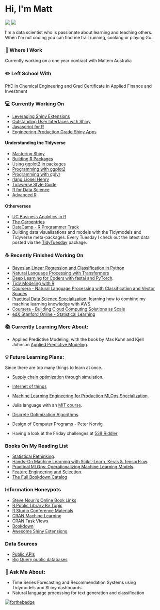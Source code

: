 # Hi, I'm Matt

 <!-- LinkedIn Contact -->
  <a href="https://www.linkedin.com/in/mattrosinski/" target="_blank">
    <img src="https://img.shields.io/badge/-MATT%20ROSINSKI-blue?style=for-the-badge&logo=Linkedin&logoColor=white"/>
  </a>
  
<!-- Email -->
  <a href="mailto:mattrosinski@gmail.com">
    <img src="https://img.shields.io/badge/EMAIL-mattrosinski@gmail.com-20b2aa?style=for-the-badge"/>
  </a>
  
</br>
<p>
 
I'm a data scientist who is passionate about learning and teaching others. When I'm not coding you can find me trail running, cooking or playing Go.</p>

### 💼 Where I Work

Currently working on a one year contract with Maltem Australia 

### ✏️ Left School With

PhD in Chemical Engineering and Grad Certificate in Applied Finance and Investment

### 💻 Currently Working On
* [Leveraging Shiny Extensions](https://github.com/nanxstats/awesome-shiny-extensions)
* [Outstanding User Interfaces with Shiny](https://unleash-shiny.rinterface.com/index.html)
* [Javascript for R](https://book.javascript-for-r.com/)
* [Engineering Production Grade Shiny Apps](https://engineering-shiny.org/)

#### Understanding the Tidyverse
* [Mastering Shiny](https://mastering-shiny.org/)
* [Building R Packages](https://r-pkgs.org/index.html)
* [Using ggplot2 in packages](https://ggplot2.tidyverse.org/articles/ggplot2-in-packages.html)
* [Programming with ggplot2](https://ggplot2-book.org/programming.html)
* [Programming with dplyr](https://dplyr.tidyverse.org/articles/programming.html)
* [rlang Lionel Henry](https://www.tidyverse.org/blog/2019/06/rlang-0-4-0/#a-simpler-interpolation-pattern-with)
* [Tidyverse Style Guide](https://style.tidyverse.org/index.html)
* [R for Data Science](https://r4ds.had.co.nz/program-intro.html)
* [Advanced R](https://adv-r.hadley.nz/metaprogramming.html)

#### Otherverses
* [UC Business Analytics in R](http://uc-r.github.io/)
* [The Carpentries](https://carpentries.org/)
* [DataCamp - R Programmer Track](https://www.datacamp.com/join-me/NTU5MTAwMg==) 
* Building data visualisations and models with the Tidymodels and Tidyverse meta-packages. Every Tuesday I check out the latest data posted via the [TidyTuesday](https://github.com/rfordatascience/tidytuesday) package.

### ☕ Recently Finished Working On
* [Bayesian Linear Regression and Classification in Python](www.deeplearningcourses.com)
* [Natural Language Processing with Transformers](https://www.getsphere.com/)
* [Deep Learning for Coders with fastai and PyTorch](https://learning.oreilly.com/library/view/deep-learning-for/9781492045519/).
* [Tidy Modeling with R](https://www.tmwr.org/)
* [Coursera - Natural Language Processing with Classification and Vector Spaces](https://coursera.org/share/f83d875f2eb0386ca84bf1a500e192f1)
* [Practical Data Science Specialization](https://coursera.org/share/42191e339042e776efa617cf6edc49f2), learning how to combine my machine learning knowledge with AWS. 
* [Coursera - Building Cloud Computing Solutions as Scale](https://coursera.org/share/60cb54781888f2614d7bf3f4005c03fe)
* [edX Stanford Online - Statistical Learning](https://courses.edx.org/certificates/b0e1d1bb11b542db8929d7cc9d145de9)


### 📚 Currently Learning More About:

* Applied Predictive Modeling, with the book by Max Kuhn and Kjell Johnson [Applied Predictive Modeling](http://appliedpredictivemodeling.com/).

### 💡 Future Learning Plans:

Since there are too many things to learn at once...

* [Supply chain optimization](https://smile.amazon.com/gp/product/3110673916/) through simulation. 

* [Internet of things](https://carpentries-incubator.github.io/iot-novice/)

* [Machine Learning Engineering for Production MLOps Specialization](https://www.coursera.org/specializations/machine-learning-engineering-for-production-mlops).

* Julia language with an [MIT course](https://computationalthinking.mit.edu/Spring21/). 

* [Discrete Optimization Algorithms](https://www.coursera.org/learn/discrete-optimization).

* [Design of Computer Programs - Peter Norvig](https://learn.udacity.com/courses/cs212)

* Having a look at the Friday challenges at [538 Riddler](https://fivethirtyeight.com/tag/the-riddler/)

### Books On My Reading List

* [Statistical Rethinking](https://www.routledge.com/Statistical-Rethinking-A-Bayesian-Course-with-Examples-in-R-and-STAN/McElreath/p/book/9780367139919). 
* [Hands-On Machine Learning with Scikit-Learn, Keras & TensorFlow](https://www.amazon.com/Hands-Machine-Learning-Scikit-Learn-TensorFlow/).
* [Practical MLOps: Operationalizing Machine Learning Models](https://www.amazon.com/Practical-MLOps-Operationalizing-Machine-Learning/).
* [Feature Engineering and Selection](https://www.amazon.com/Feature-Engineering-Selection-Practical-Predictive/).
* [The Full Bookdown Catalog](https://rviews.rstudio.com/2021/11/04/bookdown-org/)

### Information Honeypots

* [Steve Nouri's Online Book Links](https://www.linkedin.com/pulse/free-data-science-books-20-steve-nouri/)
* [R Public Library By Topic](https://rviews.rstudio.com/2021/11/04/bookdown-org/)
* [R Studio Conference Materials](https://github.com/rstudio/rstudio-conf)
* [CRAN Machine Learning](https://cran.r-project.org/web/views/MachineLearning.html)
* [CRAN Task Views](https://cran.r-project.org/web/views/)
* [Bookdown](https://bookdown.org/home/tags/)
* [Awesome Shiny Extensions](https://github.com/nanxstats/awesome-shiny-extensions)

### Data Sources

* [Public APIs](https://github.com/public-apis/public-apis)
* [Big Query public databases](https://cloud.google.com/bigquery)

### 💬 Ask Me About:

* Time Series Forecasting and Recommendation Systems using Tidymodels and Shiny dashboards.
* Natural language processing for text generation and classification

[![forthebadge](https://forthebadge.com/images/badges/uses-git.svg)](https://forthebadge.com)
